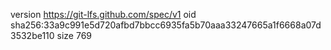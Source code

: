 version https://git-lfs.github.com/spec/v1
oid sha256:33a9c991e5d720afbd7bbcc6935fa5b70aaa33247665a1f6668a07d3532be110
size 769
